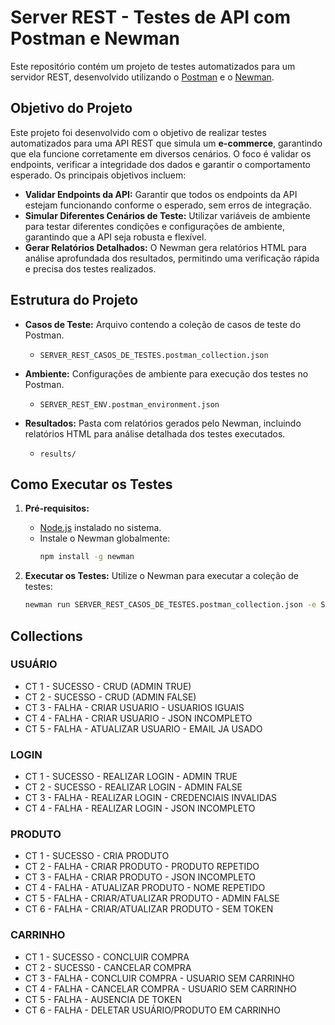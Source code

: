 # Server REST - Testes de API com Postman e Newman

Este repositório contém um projeto de testes automatizados para um servidor REST, desenvolvido utilizando o [Postman](https://www.postman.com/) e o [Newman](https://www.npmjs.com/package/newman).

## Objetivo do Projeto

Este projeto foi desenvolvido com o objetivo de realizar testes automatizados para uma API REST que simula um **e-commerce**, garantindo que ela funcione corretamente em diversos cenários. O foco é validar os endpoints, verificar a integridade dos dados e garantir o comportamento esperado. Os principais objetivos incluem:

- **Validar Endpoints da API:** Garantir que todos os endpoints da API estejam funcionando conforme o esperado, sem erros de integração.
- **Simular Diferentes Cenários de Teste:** Utilizar variáveis de ambiente para testar diferentes condições e configurações de ambiente, garantindo que a API seja robusta e flexível.
- **Gerar Relatórios Detalhados:** O Newman gera relatórios HTML para análise aprofundada dos resultados, permitindo uma verificação rápida e precisa dos testes realizados.

## Estrutura do Projeto

- **Casos de Teste:** Arquivo contendo a coleção de casos de teste do Postman.
  - `SERVER_REST_CASOS_DE_TESTES.postman_collection.json`

- **Ambiente:** Configurações de ambiente para execução dos testes no Postman.
  - `SERVER_REST_ENV.postman_environment.json`

- **Resultados:** Pasta com relatórios gerados pelo Newman, incluindo relatórios HTML para análise detalhada dos testes executados.
  - `results/`

## Como Executar os Testes

1. **Pré-requisitos:**
   - [Node.js](https://nodejs.org/) instalado no sistema.
   - Instale o Newman globalmente:
     ```bash
     npm install -g newman
     ```

2. **Executar os Testes:**
   Utilize o Newman para executar a coleção de testes:
   ```bash
   newman run SERVER_REST_CASOS_DE_TESTES.postman_collection.json -e SERVER_REST_ENV.postman_environment.json -r cli,html --reporter-html-export results/report.html
   ```
## Collections

### USUÁRIO
- CT 1 - SUCESSO - CRUD (ADMIN TRUE)
- CT 2 - SUCESSO - CRUD (ADMIN FALSE)
- CT 3 - FALHA - CRIAR USUARIO - USUARIOS IGUAIS
- CT 4 - FALHA - CRIAR USUARIO - JSON INCOMPLETO
- CT 5 - FALHA - ATUALIZAR USUARIO - EMAIL JA USADO

### LOGIN
- CT 1 - SUCESSO - REALIZAR LOGIN - ADMIN TRUE
- CT 2 - SUCESSO - REALIZAR LOGIN - ADMIN FALSE
- CT 3 - FALHA - REALIZAR LOGIN  - CREDENCIAIS INVALIDAS
- CT 4 - FALHA - REALIZAR LOGIN  - JSON INCOMPLETO

### PRODUTO
- CT 1 - SUCESSO - CRIA PRODUTO
- CT 2 - FALHA - CRIAR PRODUTO - PRODUTO REPETIDO
- CT 3 - FALHA - CRIAR PRODUTO - JSON INCOMPLETO
- CT 4 - FALHA - ATUALIZAR PRODUTO - NOME REPETIDO
- CT 5 - FALHA - CRIAR/ATUALIZAR PRODUTO - ADMIN FALSE
- CT 6 - FALHA - CRIAR/ATUALIZAR PRODUTO - SEM TOKEN

### CARRINHO
- CT 1 - SUCESSO - CONCLUIR COMPRA
- CT 2 - SUCESS0 - CANCELAR COMPRA
- CT 3 - FALHA - CONCLUIR COMPRA - USUARIO SEM CARRINHO
- CT 4 - FALHA - CANCELAR COMPRA - USUARIO SEM CARRINHO
- CT 5 - FALHA - AUSENCIA DE TOKEN
- CT 6 - FALHA - DELETAR USUÁRIO/PRODUTO EM CARRINHO
